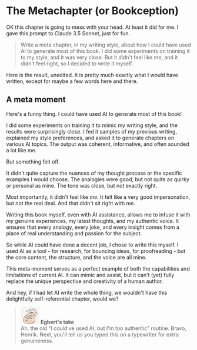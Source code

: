 # The Metachapter (or Bookception)

OK this chapter is going to mess with your head. At least it did for me. I gave this prompt to Claude 3.5 Sonnet, just for fun.

> Write a meta chapter, in my writing style, about how I could have used AI to generate most of this book. I did some experiments on training it to my style, and it was very close. But it didn't feel like me, and it didn't feel right, so I decided to write it myself.

Here is the result, unedited. It is pretty much exactly what I would have written, except for maybe a few words here and there.

## A meta moment

Here's a funny thing. I could have used AI to generate most of this book!

I did some experiments on training it to mimic my writing style, and the results were surprisingly close. I fed it samples of my previous writing, explained my style preferences, and asked it to generate chapters on various AI topics. The output was coherent, informative, and often sounded a lot like me.

But something felt off.

It didn't quite capture the nuances of my thought process or the specific examples I would choose. The analogies were good, but not quite as quirky or personal as mine. The tone was close, but not exactly right.

Most importantly, it didn't feel like _me_. It felt like a very good impersonation, but not the real deal. And that didn't sit right with me.

Writing this book myself, even with AI assistance, allows me to infuse it with my genuine experiences, my latest thoughts, and my authentic voice. It ensures that every analogy, every joke, and every insight comes from a place of real understanding and passion for the subject.

So while AI could have done a decent job, I chose to write this myself. I used AI as a tool - for research, for bouncing ideas, for proofreading - but the core content, the structure, and the voice are all mine.

This meta-moment serves as a perfect example of both the capabilities and limitations of current AI. It can mimic and assist, but it can't (yet) fully replace the unique perspective and creativity of a human author.

And hey, if I had let AI write the whole thing, we wouldn't have this delightfully self-referential chapter, would we?

> ![alt text](../.gitbook/assets/egbert-small.png) **Egbert's take**  
> Ah, the old "I could've used AI, but I'm too authentic" routine. Bravo, Henrik. Next, you'll tell us you typed this on a typewriter for extra genuineness.

